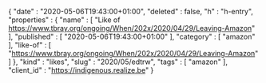 {
  "date" : "2020-05-06T19:43:00+01:00",
  "deleted" : false,
  "h" : "h-entry",
  "properties" : {
    "name" : [ "Like of https://www.tbray.org/ongoing/When/202x/2020/04/29/Leaving-Amazon" ],
    "published" : [ "2020-05-06T19:43:00+01:00" ],
    "category" : [ "amazon" ],
    "like-of" : [ "https://www.tbray.org/ongoing/When/202x/2020/04/29/Leaving-Amazon" ]
  },
  "kind" : "likes",
  "slug" : "2020/05/edtrw",
  "tags" : [ "amazon" ],
  "client_id" : "https://indigenous.realize.be"
}
